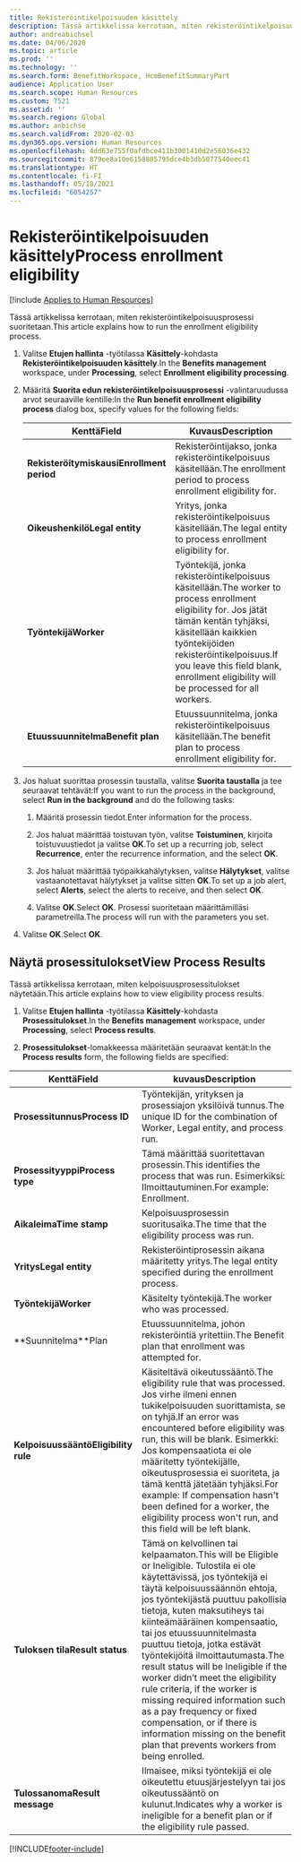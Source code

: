 ```yaml
---
title: Rekisteröintikelpoisuuden käsittely
description: Tässä artikkelissa kerrotaan, miten rekisteröintikelpoisuusprosessi suoritetaan.
author: andreabichsel
ms.date: 04/06/2020
ms.topic: article
ms.prod: ''
ms.technology: ''
ms.search.form: BenefitWorkspace, HcmBenefitSummaryPart
audience: Application User
ms.search.scope: Human Resources
ms.custom: 7521
ms.assetid: ''
ms.search.region: Global
ms.author: anbichse
ms.search.validFrom: 2020-02-03
ms.dyn365.ops.version: Human Resources
ms.openlocfilehash: 4dd63e755f0afdbce411b3001410d2e56036e432
ms.sourcegitcommit: 879ee8a10e6158885795dce4b3db5077540eec41
ms.translationtype: HT
ms.contentlocale: fi-FI
ms.lasthandoff: 05/18/2021
ms.locfileid: "6054257"
---
```

# <a name="process-enrollment-eligibility"></a><span data-ttu-id="69516-103">Rekisteröintikelpoisuuden käsittely</span><span class="sxs-lookup"><span data-stu-id="69516-103">Process enrollment eligibility</span></span>

[!include [Applies to Human Resources](../includes/applies-to-hr.md)]

<span data-ttu-id="69516-104">Tässä artikkelissa kerrotaan, miten rekisteröintikelpoisuusprosessi suoritetaan.</span><span class="sxs-lookup"><span data-stu-id="69516-104">This article explains how to run the enrollment eligibility process.</span></span>

1. <span data-ttu-id="69516-105">Valitse **Etujen hallinta** -työtilassa **Käsittely**-kohdasta **Rekisteröintikelpoisuuden käsittely**.</span><span class="sxs-lookup"><span data-stu-id="69516-105">In the **Benefits management** workspace, under **Processing**, select **Enrollment eligibility processing**.</span></span>

2. <span data-ttu-id="69516-106">Määritä **Suorita edun rekisteröintikelpoisuusprosessi** -valintaruudussa arvot seuraaville kentille:</span><span class="sxs-lookup"><span data-stu-id="69516-106">In the **Run benefit enrollment eligibility process** dialog box, specify values for the following fields:</span></span>

   | <span data-ttu-id="69516-107">Kenttä</span><span class="sxs-lookup"><span data-stu-id="69516-107">Field</span></span> | <span data-ttu-id="69516-108">Kuvaus</span><span class="sxs-lookup"><span data-stu-id="69516-108">Description</span></span> |
   | --- | --- |
   | <span data-ttu-id="69516-109">**Rekisteröitymiskausi**</span><span class="sxs-lookup"><span data-stu-id="69516-109">**Enrollment period**</span></span> | <span data-ttu-id="69516-110">Rekisteröintijakso, jonka rekisteröintikelpoisuus käsitellään.</span><span class="sxs-lookup"><span data-stu-id="69516-110">The enrollment period to process enrollment eligibility for.</span></span> |
   | <span data-ttu-id="69516-111">**Oikeushenkilö**</span><span class="sxs-lookup"><span data-stu-id="69516-111">**Legal entity**</span></span> | <span data-ttu-id="69516-112">Yritys, jonka rekisteröintikelpoisuus käsitellään.</span><span class="sxs-lookup"><span data-stu-id="69516-112">The legal entity to process enrollment eligibility for.</span></span> |
   | <span data-ttu-id="69516-113">**Työntekijä**</span><span class="sxs-lookup"><span data-stu-id="69516-113">**Worker**</span></span> | <span data-ttu-id="69516-114">Työntekijä, jonka rekisteröintikelpoisuus käsitellään.</span><span class="sxs-lookup"><span data-stu-id="69516-114">The worker to process enrollment eligibility for.</span></span> <span data-ttu-id="69516-115">Jos jätät tämän kentän tyhjäksi, käsitellään kaikkien työntekijöiden rekisteröintikelpoisuus.</span><span class="sxs-lookup"><span data-stu-id="69516-115">If you leave this field blank, enrollment eligibility will be processed for all workers.</span></span> |
   | <span data-ttu-id="69516-116">**Etuussuunnitelma**</span><span class="sxs-lookup"><span data-stu-id="69516-116">**Benefit plan**</span></span> | <span data-ttu-id="69516-117">Etuussuunnitelma, jonka rekisteröintikelpoisuus käsitellään.</span><span class="sxs-lookup"><span data-stu-id="69516-117">The benefit plan to process enrollment eligibility for.</span></span>

3. <span data-ttu-id="69516-118">Jos haluat suorittaa prosessin taustalla, valitse **Suorita taustalla** ja tee seuraavat tehtävät:</span><span class="sxs-lookup"><span data-stu-id="69516-118">If you want to run the process in the background, select **Run in the background** and do the following tasks:</span></span>

   1. <span data-ttu-id="69516-119">Määritä prosessin tiedot.</span><span class="sxs-lookup"><span data-stu-id="69516-119">Enter information for the process.</span></span>

   2. <span data-ttu-id="69516-120">Jos haluat määrittää toistuvan työn, valitse **Toistuminen**, kirjoita toistuvuustiedot ja valitse **OK**.</span><span class="sxs-lookup"><span data-stu-id="69516-120">To set up a recurring job, select **Recurrence**, enter the recurrence information, and the select **OK**.</span></span>

   3. <span data-ttu-id="69516-121">Jos haluat määrittää työpaikkahälytyksen, valitse **Hälytykset**, valitse vastaanotettavat hälytykset ja valitse sitten **OK**.</span><span class="sxs-lookup"><span data-stu-id="69516-121">To set up a job alert, select **Alerts**, select the alerts to receive, and then select **OK**.</span></span>

   4. <span data-ttu-id="69516-122">Valitse **OK**.</span><span class="sxs-lookup"><span data-stu-id="69516-122">Select **OK**.</span></span> <span data-ttu-id="69516-123">Prosessi suoritetaan määrittämilläsi parametreilla.</span><span class="sxs-lookup"><span data-stu-id="69516-123">The process will run with the parameters you set.</span></span>

4. <span data-ttu-id="69516-124">Valitse **OK**.</span><span class="sxs-lookup"><span data-stu-id="69516-124">Select **OK**.</span></span>

## <a name="view-process-results"></a><span data-ttu-id="69516-125">Näytä prosessitulokset</span><span class="sxs-lookup"><span data-stu-id="69516-125">View Process Results</span></span>

<span data-ttu-id="69516-126">Tässä artikkelissa kerrotaan, miten kelpoisuusprosessitulokset näytetään.</span><span class="sxs-lookup"><span data-stu-id="69516-126">This article explains how to view eligibility process results.</span></span>

1.  <span data-ttu-id="69516-127">Valitse **Etujen hallinta** -työtilassa **Käsittely**-kohdasta **Prosessitulokset**.</span><span class="sxs-lookup"><span data-stu-id="69516-127">In the **Benefits management** workspace, under **Processing**, select **Process results**.</span></span>

2.  <span data-ttu-id="69516-128">**Prosessitulokset**-lomakkeessa määritetään seuraavat kentät:</span><span class="sxs-lookup"><span data-stu-id="69516-128">In the **Process results** form, the following fields are specified:</span></span>

   | <span data-ttu-id="69516-129">Kenttä</span><span class="sxs-lookup"><span data-stu-id="69516-129">Field</span></span> | <span data-ttu-id="69516-130">kuvaus</span><span class="sxs-lookup"><span data-stu-id="69516-130">Description</span></span> |
   | --- | --- |
   | <span data-ttu-id="69516-131">**Prosessitunnus**</span><span class="sxs-lookup"><span data-stu-id="69516-131">**Process ID**</span></span> | <span data-ttu-id="69516-132">Työntekijän, yrityksen ja prosessiajon yksilöivä tunnus.</span><span class="sxs-lookup"><span data-stu-id="69516-132">The unique ID for the combination of Worker, Legal entity, and process run.</span></span> |
   | <span data-ttu-id="69516-133">**Prosessityyppi**</span><span class="sxs-lookup"><span data-stu-id="69516-133">**Process type**</span></span> | <span data-ttu-id="69516-134">Tämä määrittää suoritettavan prosessin.</span><span class="sxs-lookup"><span data-stu-id="69516-134">This identifies the process that was run.</span></span> <span data-ttu-id="69516-135">Esimerkiksi: Ilmoittautuminen.</span><span class="sxs-lookup"><span data-stu-id="69516-135">For example:  Enrollment.</span></span> |
   | <span data-ttu-id="69516-136">**Aikaleima**</span><span class="sxs-lookup"><span data-stu-id="69516-136">**Time stamp**</span></span> | <span data-ttu-id="69516-137">Kelpoisuusprosessin suoritusaika.</span><span class="sxs-lookup"><span data-stu-id="69516-137">The time that the eligibility process was run.</span></span> |
   | <span data-ttu-id="69516-138">**Yritys**</span><span class="sxs-lookup"><span data-stu-id="69516-138">**Legal entity**</span></span> | <span data-ttu-id="69516-139">Rekisteröintiprosessin aikana määritetty yritys.</span><span class="sxs-lookup"><span data-stu-id="69516-139">The legal entity specified during the enrollment process.</span></span> |
   | <span data-ttu-id="69516-140">**Työntekijä**</span><span class="sxs-lookup"><span data-stu-id="69516-140">**Worker**</span></span> | <span data-ttu-id="69516-141">Käsitelty työntekijä.</span><span class="sxs-lookup"><span data-stu-id="69516-141">The worker who was processed.</span></span> |
   | <span data-ttu-id="69516-142">\*\*Suunnitelma</span><span class="sxs-lookup"><span data-stu-id="69516-142">\*\*Plan</span></span> | <span data-ttu-id="69516-143">Etuussuunnitelma, johon rekisteröintiä yritettiin.</span><span class="sxs-lookup"><span data-stu-id="69516-143">The Benefit plan that enrollment was attempted for.</span></span> |
   | <span data-ttu-id="69516-144">**Kelpoisuussääntö**</span><span class="sxs-lookup"><span data-stu-id="69516-144">**Eligibility rule**</span></span> | <span data-ttu-id="69516-145">Käsiteltävä oikeutussääntö.</span><span class="sxs-lookup"><span data-stu-id="69516-145">The eligibility rule that was processed.</span></span> <span data-ttu-id="69516-146">Jos virhe ilmeni ennen tukikelpoisuuden suorittamista, se on tyhjä.</span><span class="sxs-lookup"><span data-stu-id="69516-146">If an error was encountered before eligibility was run, this will be blank.</span></span> <span data-ttu-id="69516-147">Esimerkki: Jos kompensaatiota ei ole määritetty työntekijälle, oikeutusprosessia ei suoriteta, ja tämä kenttä jätetään tyhjäksi.</span><span class="sxs-lookup"><span data-stu-id="69516-147">For example: If compensation hasn't been defined for a worker, the eligibility process won't run, and this field will be left blank.</span></span> |
   | <span data-ttu-id="69516-148">**Tuloksen tila**</span><span class="sxs-lookup"><span data-stu-id="69516-148">**Result status**</span></span> | <span data-ttu-id="69516-149">Tämä on kelvollinen tai kelpaamaton.</span><span class="sxs-lookup"><span data-stu-id="69516-149">This will be Eligible or Ineligible.</span></span> <span data-ttu-id="69516-150">Tulostila ei ole käytettävissä, jos työntekijä ei täytä kelpoisuussäännön ehtoja, jos työntekijästä puuttuu pakollisia tietoja, kuten maksutiheys tai kiinteämääräinen kompensaatio, tai jos etuussuunnitelmasta puuttuu tietoja, jotka estävät työntekijöitä ilmoittautumasta.</span><span class="sxs-lookup"><span data-stu-id="69516-150">The result status will be Ineligible if the worker didn’t meet the eligibility rule criteria, if the worker is missing required information such as a pay frequency or fixed compensation, or if there is information missing on the benefit plan that prevents workers from being enrolled.</span></span> |
   | <span data-ttu-id="69516-151">**Tulossanoma**</span><span class="sxs-lookup"><span data-stu-id="69516-151">**Result message**</span></span> | <span data-ttu-id="69516-152">Ilmaisee, miksi työntekijä ei ole oikeutettu etuusjärjestelyyn tai jos oikeutussääntö on kulunut.</span><span class="sxs-lookup"><span data-stu-id="69516-152">Indicates why a worker is ineligible for a benefit plan or if the eligibility rule passed.</span></span> |



[!INCLUDE[footer-include](../includes/footer-banner.md)]